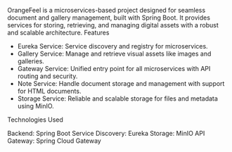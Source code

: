 OrangeFeel is a microservices-based project designed for seamless document and gallery management, built with Spring Boot. It provides services for storing, retrieving, and managing digital assets with a robust and scalable architecture.
Features

-  Eureka Service: Service discovery and registry for microservices.
-  Gallery Service: Manage and retrieve visual assets like images and galleries.
-  Gateway Service: Unified entry point for all microservices with API routing and security.
-  Note Service: Handle document storage and management with support for HTML documents.
-  Storage Service: Reliable and scalable storage for files and metadata using MinIO.

Technologies Used

  Backend: Spring Boot
  Service Discovery: Eureka
  Storage: MinIO
  API Gateway: Spring Cloud Gateway

